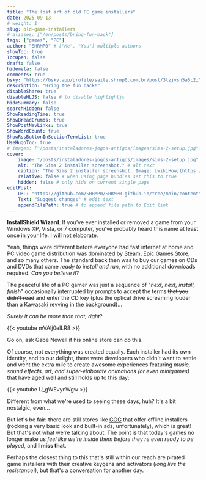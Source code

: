 ```yaml
---
title: "The lost art of old PC game installers"
date: 2025-09-13
# weight: 1
slug: old-game-installers
# aliases: ["/en/posts/bring-fun-back"]
tags: ["games", "PC"]
author: "SHRMP0" # ["Me", "You"] multiple authors
showToc: true
TocOpen: false
draft: false
hidemeta: false
comments: true
bsky: "https://bsky.app/profile/saite.shrmp0.com.br/post/3lzjvsh5a5c2i" # link to your bsky post
description: "Bring the fun back!"
disableShare: true
disableHLJS: false # to disable highlightjs
hideSummary: false
searchHidden: false
ShowReadingTime: true
ShowBreadCrumbs: true
ShowPostNavLinks: true
ShowWordCount: true
ShowRssButtonInSectionTermList: true
UseHugoToc: true
# images: ["/posts/instaladores-jogos-antigos/images/sims-2-setup.jpg"] # link or path of image for opengraph, twitter-cards
cover:
    image: "/posts/instaladores-jogos-antigos/images/sims-2-setup.jpg" # image path/url
    alt: "The Sims 2 installer screenshot." # alt text
    caption: "The Sims 2 installer screenshot. Image: [wikiHow](https://fr.wikihow.com/installer-les-Sims-2)" # display caption under cover
    relative: false # when using page bundles set this to true
    hidden: false # only hide on current single page
editPost:
    URL: "https://github.com/SHRMP0/SHRMP0.github.io/tree/main/content"
    Text: "Suggest changes" # edit text
    appendFilePath: true # to append file path to Edit link
---
```


**InstallShield Wizard**. If you've ever installed or removed a game from your Windows XP, Vista, or 7 computer, you've probably heard this name at least once in your life. I will not elaborate.

Yeah, things were different before everyone had fast internet at home and PC video game distribution was dominated by [Steam](https://store.steampowered.com/), [Epic Games Store](https://store.epicgames.com/), and so many others. The standard back then was to buy our games on CDs and DVDs that came *ready to install and run*, with no additional downloads required. *Can you believe it*?

The peaceful life of a PC gamer was just a sequence of "*next, next, install, finish*" occasionally interrupted by prompts to accept the terms ~~that you didn't read~~ and enter the CD key (plus the optical drive screaming louder than a Kawasaki revving in the background)...

*Surely it can be more than that, right*?

{{< youtube mVAIj0elLR8 >}}

Go on, ask Gabe Newell if his online store can do this.

Of course, not everything was created equally. Each installer had its own identity, and to our delight, there were developers who didn't want to settle and went the extra mile to create awesome experiences featuring *music, sound effects, art, and super-elaborate animations (or even minigames)* that have aged well and still holds up to this day:

{{< youtube U_gWEvynWgw >}}

Different from what we're used to seeing these days, huh? It's a bit nostalgic, even...

But let's be fair: there are still stores like [GOG](https://www.gog.com/) that offer offline installers (rocking a very basic look and built-in ads, unfortunately), which is great! But that's not what we're talking about. The point is that today's games no longer make us *feel like we're inside them before they're even ready to be played*, and **I miss that**.

Perhaps the closest thing to this that's still within our reach are pirated game installers with their creative keygens and activators (*long live the resistance*!), but that's a conversation for another day.
